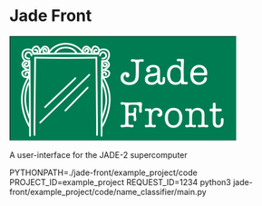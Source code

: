 # Jade Front

![Jade Front Green Background Logo](/logos/jade-front-green-backgroung-logo-small.png "")

A user-interface for the JADE-2 supercomputer


PYTHONPATH=./jade-front/example_project/code PROJECT_ID=example_project REQUEST_ID=1234 python3 jade-front/example_project/code/name_classifier/main.py